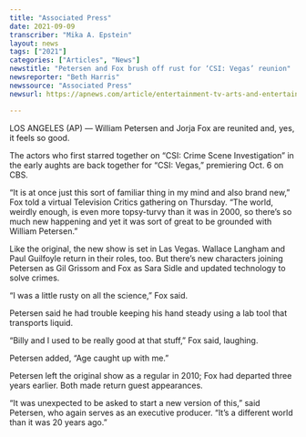 ```yaml
---
title: "Associated Press"
date: 2021-09-09
transcriber: "Mika A. Epstein"
layout: news
tags: ["2021"]
categories: ["Articles", "News"]
newstitle: "Petersen and Fox brush off rust for ‘CSI: Vegas’ reunion"
newsreporter: "Beth Harris"
newssource: "Associated Press"
newsurl: https://apnews.com/article/entertainment-tv-arts-and-entertainment-las-vegas-william-petersen-4a6b3c0d810531a0ec2766214f67880d

---
```


LOS ANGELES (AP) — William Petersen and Jorja Fox are reunited and, yes, it feels so good.

The actors who first starred together on “CSI: Crime Scene Investigation” in the early aughts are back together for “CSI: Vegas,” premiering Oct. 6 on CBS.

“It is at once just this sort of familiar thing in my mind and also brand new,” Fox told a virtual Television Critics gathering on Thursday. “The world, weirdly enough, is even more topsy-turvy than it was in 2000, so there’s so much new happening and yet it was sort of great to be grounded with William Petersen.”

Like the original, the new show is set in Las Vegas. Wallace Langham and Paul Guilfoyle return in their roles, too. But there’s new characters joining Petersen as Gil Grissom and Fox as Sara Sidle and updated technology to solve crimes.

“I was a little rusty on all the science,” Fox said.

Petersen said he had trouble keeping his hand steady using a lab tool that transports liquid.

“Billy and I used to be really good at that stuff,” Fox said, laughing.

Petersen added, “Age caught up with me.”

Petersen left the original show as a regular in 2010; Fox had departed three years earlier. Both made return guest appearances.

“It was unexpected to be asked to start a new version of this,” said Petersen, who again serves as an executive producer. “It’s a different world than it was 20 years ago.”

